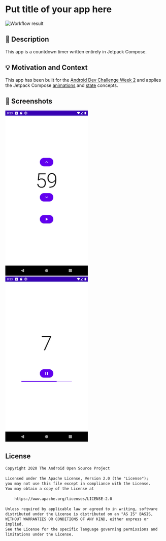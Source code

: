 # Put title of your app here

<!--- Replace <OWNER> with your Github Username and <REPOSITORY> with the name of your repository. -->
<!--- You can find both of these in the url bar when you open your repository in github. -->
![Workflow result](https://github.com/filograno/compose-countdown-timer/workflows/Check/badge.svg)


## :scroll: Description
This app is a countdown timer written entirely in Jetpack Compose.


## :bulb: Motivation and Context
This app has been built for the
[Android Dev Challenge Week 2](https://android-developers.googleblog.com/2021/03/android-dev-challenge-2.html)
and applies the Jetpack Compose [animations](https://developer.android.com/jetpack/compose/animation)
and [state](https://developer.android.com/jetpack/compose/state) concepts.


## :camera_flash: Screenshots
<!-- You can add more screenshots here if you like -->
<img src="/results/screenshot_1.png" width="260">&emsp;<img src="/results/screenshot_2.png" width="260">

## License
```
Copyright 2020 The Android Open Source Project

Licensed under the Apache License, Version 2.0 (the "License");
you may not use this file except in compliance with the License.
You may obtain a copy of the License at

    https://www.apache.org/licenses/LICENSE-2.0

Unless required by applicable law or agreed to in writing, software
distributed under the License is distributed on an "AS IS" BASIS,
WITHOUT WARRANTIES OR CONDITIONS OF ANY KIND, either express or implied.
See the License for the specific language governing permissions and
limitations under the License.
```